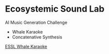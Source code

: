 # Ecosystemic Sound Lab

AI Music Generation Challenge

- Whale Karaoke
- Concatenative Synthesis

[ESSL Whale Karaoke](https://emdm.cct.lsu.edu/research/eco-systemic-sound-lab/essl-whale-karaoke/)

